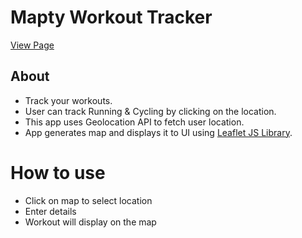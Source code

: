 # Mapty Workout Tracker

[View Page](https://amrdesai.github.io/mapty-workout-tracker/)

## About
- Track your workouts.
- User can track Running & Cycling by clicking on the location.
- This app uses Geolocation API to fetch user location.
- App generates map and displays it to UI using [Leaflet JS Library](https://leafletjs.com/).

# How to use 
- Click on map to select location
- Enter details 
- Workout will display on the map
